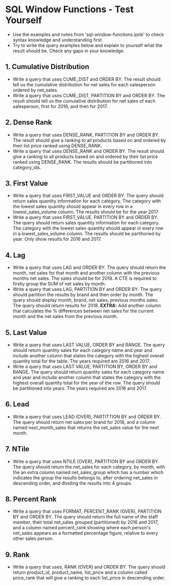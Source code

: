 # SQL Window Functions - Test Yourself
- Use the examples and notes from 'sql-window-functions.ipnb' to check syntax knowledge and understanding first.
- Try to write the query examples below and explain to yourself what the result should be. Check any gaps in your knowledge.

## 1. Cumulative Distribution
- Write a query that uses CUME_DIST and ORDER BY. The result should tell us the cumulative distribution for net sales for each salesperson ordered by net_sales.
- Write a query that uses CUME_DIST, PARTITION BY and ORDER BY. The result should tell us the cumulative distribution for net sales of each salesperson, first for 2016, and then for 2017.

## 2. Dense Rank
- Write a query that uses DENSE_RANK, PARTITION BY and ORDER BY. The result should give a ranking to all products based on and ordered by their list price ranked using DENSE_RANK.
- Write a query that uses DENSE_RANK and ORDER BY. The result should give a ranking to all products based on and ordered by their list price ranked using DENSE_RANK. The results should be partitioned into category_ids.

## 3. First Value
- Write a query that uses FIRST_VALUE and ORDER BY. The query should return sales quantity information for each category. The category with the lowest sales quantity should appear in every row in a lowest_sales_volume column.  The results should be for the year 2017.
- Write a query that uses FIRST_VALUE. PARTITION BY and ORDER BY. The query should return sales quantity information for each category. The category with the lowest sales quantity should appear in every row in a lowest_sales_volume column.  The results should be partitioned by year. Only show results for 2016 and 2017.

## 4. Lag
- Write a query that uses LAG and ORDER BY. The query should return the month, net sales for that month and another column with the previous months net sales.  The sales should be for 2018.  A CTE is required to firstly group the SUM of net sales by month.
- Write a query that uses LAG, PARTITION BY and ORDER BY. The query should partition the results by brand and then order by month. The query should display month, brand, net sales, previous months sales. The query should return results for 2018.
**EXTRA:** Add another column that calculates the % differences between net sales for the current month and the net sales from the previous month.

## 5. Last Value
- Write a query that uses LAST VALUE, ORDER BY and RANGE. The query should return quantity sales for each category name and year and include another column that states the category with the highest overall quantity total for the table. The years required are 2016 and 2017.
- Write a query that uses LAST VALUE, PARTITION BY, ORDER BY and RANGE. The query should return quantity sales for each category name and year and include another column that states the category with the highest overall quantity total for the year of the row. The query should be partitioned into years.  The years required are 2016 and 2017.

## 6. Lead
- Write a query that uses LEAD (OVER), PARTITTION BY and ORDER BY. The query should return net sales per brand for 2018, and a column named next_month_sales that returns the net_sales value for the next month.

## 7. NTile
- Write a query that uses NTILE (OVER), PARTITION BY and ORDER BY. The query should return the net_sales for each category, by month, with the an extra column named net_sales_group which has a number which indicates the group the results belongs to, after ordering net_sales in descending order, and dividing the results into 4 groups.

## 8. Percent Rank
- Write a query that uses FORMAT, PERCENT_RANK (OVER), PARTITION BY and ORDER BY. The query should return the full name of the staff member, their total net_sales grouped (partitioned) by 2016 and 2017, and a column named percent_rank showing where each person's net_sales appears as a formatted percentage figure, relative to every other sales person.

## 9. Rank
- Write a query that uses, RANK (OVER) and ORDER BY. The query should return product_id, product_name, list_price and a column called price_rank that will give a ranking to each list_price in descending order.
